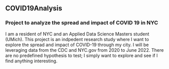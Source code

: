## COVID19Analysis
### Project to analyze the spread and impact of COVID 19 in NYC

I am a resident of NYC and an Applied Data Science Masters student (UMich). This project is an indpedent research study where I want to explore the spread and impact of COVID-19 through my city. I will be leveraging data from the CDC and NYC.gov from 2020 to June 2022. There are no predefined hypothesis to test; I simply want to explore and see if I find anything interesting.
